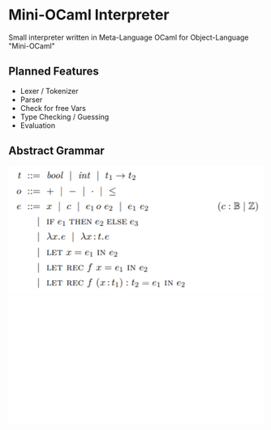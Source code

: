 # Mini-OCaml Interpreter
Small interpreter written in Meta-Language OCaml for Object-Language "Mini-OCaml"

## Planned Features
- Lexer / Tokenizer
- Parser
- Check for free Vars
- Type Checking / Guessing
- Evaluation

## Abstract Grammar
![grammar-light-mode](https://raw.githubusercontent.com/david-prv/mini-ocaml/main/grammar/grammar.png#gh-light-mode-only)
![grammar-dark-mode](https://raw.githubusercontent.com/david-prv/mini-ocaml/main/grammar/20211222_192213.png#gh-dark-mode-only)
